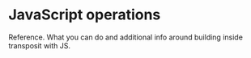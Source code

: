 # JavaScript operations

Reference. What you can do and additional info around building inside transposit with JS.

